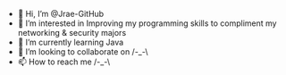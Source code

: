 - 👋 Hi, I’m @Jrae-GitHub
- 👀 I’m interested in Improving my programming skills to compliment my networking & security majors
- 🌱 I’m currently learning Java
- 💞️ I’m looking to collaborate on /-_-\
- 📫 How to reach me /-_-\

<!---
Jrae-GitHub/Jrae-GitHub is a ✨ special ✨ repository because its `README.md` (this file) appears on your GitHub profile.
You can click the Preview link to take a look at your changes.
--->
